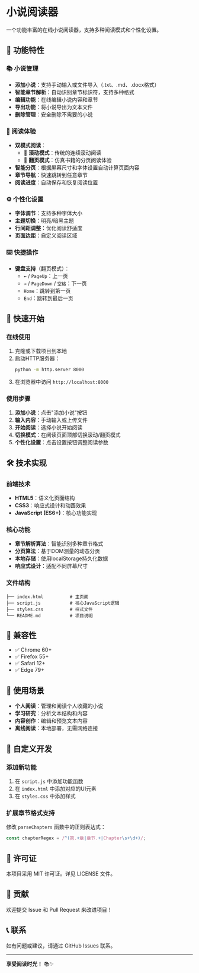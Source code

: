 # 小说阅读器

一个功能丰富的在线小说阅读器，支持多种阅读模式和个性化设置。

## 🌟 功能特性

### 📚 小说管理
- **添加小说**：支持手动输入或文件导入（.txt、.md、.docx格式）
- **智能章节解析**：自动识别章节标识符，支持多种格式
- **编辑功能**：在线编辑小说内容和章节
- **导出功能**：将小说导出为文本文件
- **删除管理**：安全删除不需要的小说

### 📖 阅读体验
- **双模式阅读**：
  - 🔄 **滚动模式**：传统的连续滚动阅读
  - 📄 **翻页模式**：仿真书籍的分页阅读体验
- **智能分页**：根据屏幕尺寸和字体设置自动计算页面内容
- **章节导航**：快速跳转到任意章节
- **阅读进度**：自动保存和恢复阅读位置

### ⚙️ 个性化设置
- **字体调节**：支持多种字体大小
- **主题切换**：明亮/暗黑主题
- **行间距调整**：优化阅读舒适度
- **页面边距**：自定义阅读区域

### ⌨️ 快捷操作
- **键盘支持**（翻页模式）：
  - `←` / `PageUp`：上一页
  - `→` / `PageDown` / `空格`：下一页
  - `Home`：跳转到第一页
  - `End`：跳转到最后一页

## 🚀 快速开始

### 在线使用
1. 克隆或下载项目到本地
2. 启动HTTP服务器：
   ```bash
   python -m http.server 8000
   ```
3. 在浏览器中访问 `http://localhost:8000`

### 使用步骤
1. **添加小说**：点击"添加小说"按钮
2. **输入内容**：手动输入或上传文件
3. **开始阅读**：选择小说开始阅读
4. **切换模式**：在阅读页面顶部切换滚动/翻页模式
5. **个性化设置**：点击设置按钮调整阅读参数

## 🛠️ 技术实现

### 前端技术
- **HTML5**：语义化页面结构
- **CSS3**：响应式设计和动画效果
- **JavaScript (ES6+)**：核心功能实现

### 核心功能
- **章节解析算法**：智能识别多种章节格式
- **分页算法**：基于DOM测量的动态分页
- **本地存储**：使用localStorage持久化数据
- **响应式设计**：适配不同屏幕尺寸

### 文件结构
```
├── index.html          # 主页面
├── script.js           # 核心JavaScript逻辑
├── styles.css          # 样式文件
└── README.md           # 项目说明
```

## 📱 兼容性

- ✅ Chrome 60+
- ✅ Firefox 55+
- ✅ Safari 12+
- ✅ Edge 79+

## 🎯 使用场景

- **个人阅读**：管理和阅读个人收藏的小说
- **学习研究**：分析文本结构和内容
- **内容创作**：编辑和预览文本内容
- **离线阅读**：本地部署，无需网络连接

## 🔧 自定义开发

### 添加新功能
1. 在 `script.js` 中添加功能函数
2. 在 `index.html` 中添加对应的UI元素
3. 在 `styles.css` 中添加样式

### 扩展章节格式支持
修改 `parseChapters` 函数中的正则表达式：
```javascript
const chapterRegex = /^(第.+章|章节.+|Chapter\s+\d+)/;
```

## 📄 许可证

本项目采用 MIT 许可证。详见 LICENSE 文件。

## 🤝 贡献

欢迎提交 Issue 和 Pull Request 来改进项目！

## 📞 联系

如有问题或建议，请通过 GitHub Issues 联系。

---

**享受阅读时光！** 📚✨